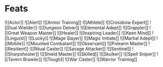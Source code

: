# Feats
![[Actor]]
![[Alert]]
![[Armor Training]]
![[Athlete]]
![[Crossbow Expert]]
![[Dual Wielder]]
![[Dungeon Delver]]
![[Elemental Adept]]
![[Grappler]]
![[Great Weapon Master]]
![[Healer]]
![[Inspiring Leader]]
![[Keen Mind]]
![[Linguist]]
![[Lucky]]
![[Mage Slayer]]
![[Magic Initiate]]
![[Martial Adept]]
![[Mobile]]
![[Mounted Combatant]]
![[Observant]]
![[Polearm Master]]
![[Resilient]]
![[Ritual Caster]]
![[Savage Attacker]]
![[Sentinel]]
![[Sharpshooter]]
![[Shield Master]]
![[Skilled]]
![[Skulker]]
![[Spell Sniper]]
![[Tavern Brawler]]
![[Tough]]
![[War Caster]]
![[Warrior Training]]